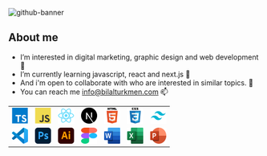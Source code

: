 
![github-banner](https://user-images.githubusercontent.com/30315981/224540505-66985712-9d6a-4959-bd52-28df9cdde903.png)

## About me

- I’m interested in digital marketing, graphic design and web development 👀 
- I’m currently learning javascript, react and next.js 🌱 
- And i'm open to collaborate with who are interested in similar topics. 💞️ 
- You can reach me info@bilalturkmen.com 📫 

 <table>
      <tr>
        <td align="center">
          <a href="#bilal-lang">
            <img
              src="./dev/typescript.svg"
              width="32"
              height="32"
              alt="TypeScript"
            />
          </a>
        </td>
        <td align="center">
          <a href="#bilal-lang">
            <img
              src="./dev/javascript.svg"
              width="32"
              height="32"
              alt="JavaScript"
          /></a>
        </td>
        <td align="center">
          <a href="#bilal-lang">
            <img src="./dev/react.svg" width="32" height="32" alt="React"
          /></a>
        </td>
        <td align="center">
          <a href="#bilal-lang">
            <img src="./dev/nextjs.svg" width="32" height="32" alt="Next.js"
          /></a>
        </td>
        <td align="center">
          <a href="#bilal-lang">
            <img src="./dev/html5.svg" width="32" height="32" alt="HTML"
          /></a>       
        </td>
        <td align="center">
          <a href="#bilal-lang">
            <img src="./dev/css3.svg" width="32" height="32" alt="CSS"
          /></a>      
        </td>
        <td align="center">
          <a href="#bilal-lang">
            <img src="./dev/tailwind.svg" width="32" height="32" alt="Tailwind"
          /></a>       
        </td>
        </tr>
        <tr>
        <td align="center">
          <a href="#bilal-lang">
            <img src="./dev/vscode.svg" width="32" height="32" alt="VS Code"
          /></a>       
        </td>
        <td align="center">
          <a href="#bilal-lang">
            <img src="./dev/photoshop.svg" width="32" height="32" alt="Photoshop"
          /></a>       
        </td>
        <td align="center">
          <a href="#bilal-lang">
            <img src="./dev/illustrator.svg" width="32" height="32" alt="Illustrator"
          /></a>       
        </td>
        <td align="center">
          <a href="#bilal-lang">
            <img src="./dev/figma.svg" width="32" height="32" alt="Figma"
          /></a>       
        </td>
        <td align="center">
          <a href="#bilal-lang">
            <img src="./dev/word.svg" width="32" height="32" alt="Word"
          /></a>       
        </td>
        <td align="center">
          <a href="#bilal-lang">
            <img src="./dev/excel.svg" width="32" height="32" alt="Excel"
          /></a>       
        </td>
         <td align="center">
          <a href="#bilal-lang">
            <img src="./dev/powerpoint.svg" width="32" height="32" alt="Powerpoint"
          /></a>       
        </td>
      </tr>
    </table>


<!---
bilalturkmen/bilalturkmen is a ✨ special ✨ repository because its `README.md` (this file) appears on your GitHub profile.
You can click the Preview link to take a look at your changes.
--->
